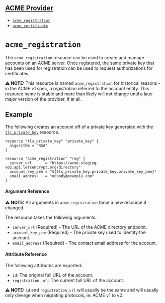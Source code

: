 ## [ACME Provider](README.md)

* [`acme_registration`](resource_acme_registration.md)
* [`acme_certificate`](resource_acme_certificate.md)

# `acme_registration`

The `acme_registration` resource can be used to create and manage accounts on an
ACME server. Once registered, the same private key that has been used for
registration can be used to request authorizations for certificates.

:warning: **NOTE:** This resource is named `acme_registration` for historical
reasons - in the ACME v1 spec, a _registration_ referred to the account entity.
This resource name is stable and more than likely will not change until a later
major version of the provider, if at all.

## Example

The following creates an account off of a private key generated with the
[`tls_private_key`][resource-tls-private-key] resource.

[resource-tls-private-key]: https://www.terraform.io/docs/providers/tls/r/private_key.html

```hcl
resource "tls_private_key" "private_key" {
  algorithm = "RSA"
}

resource "acme_registration" "reg" {
  server_url      = "https://acme-staging-v02.api.letsencrypt.org/directory"
  account_key_pem = "${tls_private_key.private_key.private_key_pem}"
  email_address   = "nobody@example.com"
}
```

#### Argument Reference

:warning: **NOTE:** All arguments in `acme_registration` force a new resource if
changed.

The resource takes the following arguments:

* `server_url` (Required) - The URL of the ACME directory endpoint.
* `account_key_pem` (Required) - The private key used to identity the account.
* `email_address` (Required) - The contact email address for the account.

#### Attribute Reference

The following attributes are exported:

* `id`: The original full URL of the account.
* `registration_url`: The current full URL of the account.

:warning: **NOTE:** `id` and `registration_url` will usually be the same and
will usually only diverge when migrating protocols, ie: ACME v1 to v2.
